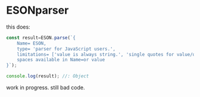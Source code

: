 # ESONparser
this does:
```js
const result=ESON.parse(`{
    Name= ESON,
    type= 'parser for JavaScript users.',
    limitations= ['value is always string.', 'single quotes for value/objectname'],
    spaces available in Name=or value
}`);

console.log(result); //: Object
```

work in progress. still bad code.
